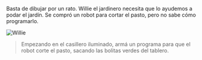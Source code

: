 <gs-toolbox toolbox-url="https://raw.githubusercontent.com/MumukiProject/mumuki-guia-gobstones-practica-primeros-programas-kids/master/toolbox.xml"></gs-toolbox>

Basta de dibujar por un rato. Willie el jardinero necesita que lo ayudemos a podar el jardín. Se compró un robot para cortar el pasto, pero no sabe cómo programarlo. 

![Willie](https://cloud.githubusercontent.com/assets/1585835/13659284/ada8fe9c-e65e-11e5-876f-a241b1c488ca.png)


> Empezando en el casillero iluminado, armá un programa para que el robot corte el pasto, sacando las bolitas verdes del tablero.